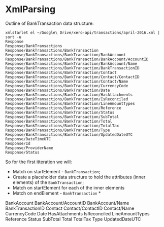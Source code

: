 # XmlParsing


Outline of BankTransaction data structure:

```
xmlstarlet el ~/Google\ Drive/xero-api/transactions/april-2016.xml | sort -u
Response
Response/BankTransactions
Response/BankTransactions/BankTransaction
Response/BankTransactions/BankTransaction/BankAccount
Response/BankTransactions/BankTransaction/BankAccount/AccountID
Response/BankTransactions/BankTransaction/BankAccount/Name
Response/BankTransactions/BankTransaction/BankTransactionID
Response/BankTransactions/BankTransaction/Contact
Response/BankTransactions/BankTransaction/Contact/ContactID
Response/BankTransactions/BankTransaction/Contact/Name
Response/BankTransactions/BankTransaction/CurrencyCode
Response/BankTransactions/BankTransaction/Date
Response/BankTransactions/BankTransaction/HasAttachments
Response/BankTransactions/BankTransaction/IsReconciled
Response/BankTransactions/BankTransaction/LineAmountTypes
Response/BankTransactions/BankTransaction/Reference
Response/BankTransactions/BankTransaction/Status
Response/BankTransactions/BankTransaction/SubTotal
Response/BankTransactions/BankTransaction/Total
Response/BankTransactions/BankTransaction/TotalTax
Response/BankTransactions/BankTransaction/Type
Response/BankTransactions/BankTransaction/UpdatedDateUTC
Response/DateTimeUTC
Response/Id
Response/ProviderName
Response/Status
```

So for the first itteration we will:


* Match on startElement - `BankTransaction`;
* Create a placeholder data structure to hold the attributes (inner elements) of the `BankTransaction`;
* Match on startElement for each of the inner elements
* Match on endElement - `BankTransaction`
  * 


BankAccount
BankAccount/AccountID
BankAccount/Name
BankTransactionID
Contact
Contact/ContactID
Contact/Name
CurrencyCode
Date
HasAttachments
IsReconciled
LineAmountTypes
Reference
Status
SubTotal
Total
TotalTax
Type
UpdatedDateUTC
